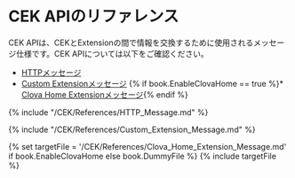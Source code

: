 # CEK APIのリファレンス
CEK APIは、CEKとExtensionの間で情報を交換するために使用されるメッセージ仕様です。CEK APIについては以下をご確認ください。
* [HTTPメッセージ](#HTTPMessage)
* [Custom Extensionメッセージ](#CustomExtMessage)
{% if book.EnableClovaHome == true %}* [Clova Home Extensionメッセージ](#ClovaHomeExtMessage){% endif %}

{% include "/CEK/References/HTTP_Message.md" %}

{% include "/CEK/References/Custom_Extension_Message.md" %}

{% set targetFile = '/CEK/References/Clova_Home_Extension_Message.md' if book.EnableClovaHome else book.DummyFile %}
{% include targetFile %}

